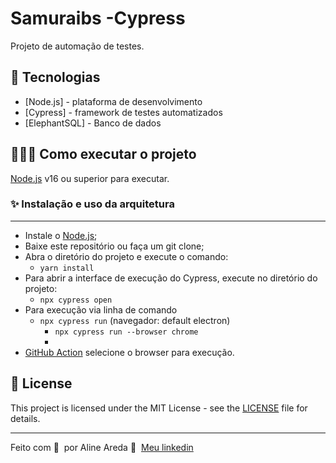 # Samuraibs -Cypress

Projeto de automação de testes.

## 🚀 Tecnologias

- [Node.js] - plataforma de desenvolvimento
- [Cypress] - framework de testes automatizados
- [ElephantSQL] - Banco de dados

## 👨🏻‍💻 Como executar o projeto

[Node.js](https://nodejs.org/) v16 ou superior para executar.



### ✨ Instalação e uso da arquitetura
-----------------------
- Instale o [Node.js](https://nodejs.org/en/download/);
- Baixe este repositório ou faça um git clone;
- Abra o diretório do projeto e execute o comando:
    - `yarn install`
- Para abrir a interface de execução do Cypress, execute no diretório do projeto:
    - `npx cypress open`
- Para execução via linha de comando
    - `npx cypress run` (navegador: default electron)
      - `npx cypress run --browser chrome` 
      -
 - [GitHub Action](https://github.com/AlineAreda/samuraibs-universo-cypress/actions) selecione o browser para execução.

## 📝 License

This project is licensed under the MIT License - see the [LICENSE](LICENSE) file for details.

---

Feito com 💜 &nbsp;por Aline Areda 👋 &nbsp;[Meu linkedin](https://www.linkedin.com/in/aline-areda/)

